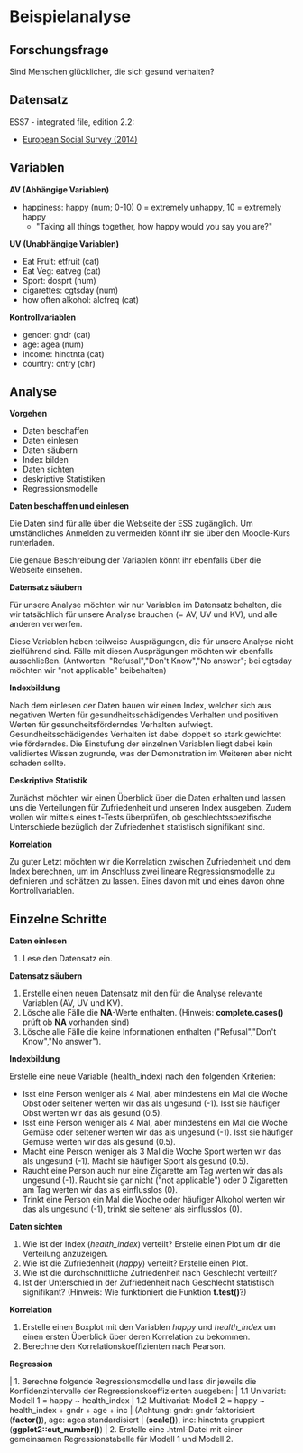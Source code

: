 # Beispielanalyse

## Forschungsfrage

Sind Menschen glücklicher, die sich gesund
verhalten?

## Datensatz

ESS7 - integrated file, edition 2.2:   
- [European Social Survey (2014)](https://ess-search.nsd.no/en/study/ccd56840-e949-4320-945a-927c49e1dc4f)

## Variablen

**AV (Abhängige Variablen)** 

- happiness: happy (num; 0-10) 0 = extremely unhappy, 10 = extremely happy 
  - "Taking all things together, how happy would you say you are?"

**UV (Unabhängige Variablen)** 

- Eat Fruit: etfruit (cat) 
- Eat Veg: eatveg (cat) 
- Sport: dosprt (num) 
- cigarettes: cgtsday (num) 
- how often alkohol: alcfreq (cat)

**Kontrollvariablen**

-   gender: gndr (cat)
-   age: agea (num)
-   income: hinctnta (cat)
-   country: cntry (chr)

## Analyse

**Vorgehen**
  - Daten beschaffen
  - Daten einlesen 
  - Daten säubern
  - Index bilden
  - Daten sichten
  - deskriptive Statistiken
  - Regressionsmodelle

**Daten beschaffen und einlesen**

Die Daten sind für alle über die Webseite der ESS zugänglich. Um umständliches Anmelden zu vermeiden könnt ihr sie über den Moodle-Kurs runterladen.

Die genaue Beschreibung der Variablen könnt ihr ebenfalls über die Webseite einsehen.

**Datensatz säubern**

Für unsere Analyse möchten wir nur Variablen im Datensatz behalten, die wir tatsächlich für unsere Analyse brauchen (= AV, UV und KV), und alle anderen verwerfen.

Diese Variablen haben teilweise Ausprägungen, die für unsere Analyse nicht zielführend sind. Fälle mit diesen Ausprägungen möchten wir ebenfalls ausschließen. (Antworten: "Refusal","Don't Know","No answer"; bei cgtsday möchten wir "not applicable" beibehalten)

**Indexbildung**

Nach dem einlesen der Daten bauen wir einen Index, welcher sich aus negativen Werten für gesundheitsschädigendes Verhalten und positiven Werten für gesundheitsförderndes Verhalten aufwiegt. Gesundheitsschädigendes Verhalten ist dabei doppelt so stark gewichtet wie förderndes. Die Einstufung der einzelnen Variablen liegt dabei kein validiertes Wissen zugrunde, was der Demonstration im Weiteren aber nicht schaden sollte.

**Deskriptive Statistik**

Zunächst möchten wir einen Überblick über die Daten erhalten und lassen uns die Verteilungen für Zufriedenheit und unseren Index ausgeben. Zudem wollen wir mittels eines t-Tests überprüfen, ob geschlechtsspezifische Unterschiede bezüglich der Zufriedenheit statistisch signifikant sind.  

**Korrelation**

Zu guter Letzt möchten wir die Korrelation zwischen Zufriedenheit und dem Index berechnen, um im Anschluss zwei lineare Regressionsmodelle zu definieren und schätzen zu lassen. Eines davon mit und eines davon ohne Kontrollvariablen.

## Einzelne Schritte

**Daten einlesen**

1. Lese den Datensatz ein.

**Datensatz säubern**
1. Erstelle einen neuen Datensatz mit den für die Analyse relevante Variablen (AV, UV und KV).
2. Lösche alle Fälle die **NA**-Werte enthalten. (Hinweis: **complete.cases()** prüft ob **NA** vorhanden sind)
3. Lösche alle Fälle die keine Informationen enthalten ("Refusal","Don't Know","No answer").

**Indexbildung**  

Erstelle eine neue Variable (health_index) nach den folgenden Kriterien:   
- Isst eine Person weniger als 4 Mal, aber mindestens ein Mal die Woche Obst oder seltener werten wir das als ungesund (-1). Isst sie häufiger Obst werten wir das als gesund (0.5).  
- Isst eine Person weniger als 4 Mal, aber mindestens ein Mal die Woche Gemüse oder seltener werten wir das als ungesund (-1). Isst sie häufiger Gemüse werten wir das als gesund (0.5).  
- Macht eine Person weniger als 3 Mal die Woche Sport werten wir das als ungesund (-1). Macht sie häufiger Sport als gesund (0.5).
- Raucht eine Person auch nur eine Zigarette am Tag werten wir das als ungesund (-1). Raucht sie gar nicht ("not applicable") oder 0 Zigaretten am Tag werten wir das als einflusslos (0).  
- Trinkt eine Person ein Mal die Woche oder häufiger Alkohol werten wir das als ungesund (-1), trinkt sie seltener als einflusslos (0).

**Daten sichten**

1. Wie ist der Index (*health_index*) verteilt? Erstelle einen Plot um dir die Verteilung anzuzeigen.  
2. Wie ist die Zufriedenheit (*happy*) verteilt? Erstelle einen Plot.
3. Wie ist die durchschnittliche Zufriedenheit nach Geschlecht verteilt?  
4. Ist der Unterschied in der Zufriedenheit nach Geschlecht statistisch signifikant? (Hinweis: Wie funktioniert die Funktion **t.test()**?)

**Korrelation**

1. Erstelle einen Boxplot mit den Variablen *happy* und *health_index* um einen ersten Überblick über deren Korrelation zu bekommen. 
2. Berechne den Korrelationskoeffizienten nach Pearson.

**Regression**

| 1. Berechne folgende Regressionsmodelle und lass dir jeweils die Konfidenzintervalle der Regressionskoeffizienten ausgeben:
|  1.1 Univariat: Modell 1 = happy ~ health_index
|  1.2 Multivariat: Modell 2 = happy ~ health_index + gndr + age + inc 
|      (Achtung: gndr: gndr faktorisiert (**factor()**), age: agea standardisiert 
|      (**scale()**), inc: hinctnta gruppiert (**ggplot2::cut\_number()**)
| 2. Erstelle eine .html-Datei mit einer gemeinsamen Regressionstabelle für Modell 1 und Modell 2.

